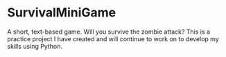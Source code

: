 # SurvivalMiniGame
A short, text-based game. Will you survive the zombie attack?
This is a practice project I have created and will continue to work on to develop my skills using Python.
